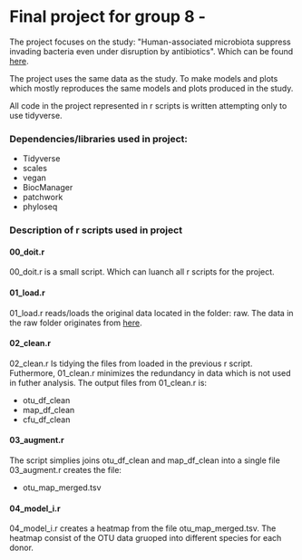 # Final project for group 8 - 
The project focuses on the study: "Human-associated microbiota suppress invading bacteria even under disruption by antibiotics". 
Which can be found [here](https://www.nature.com/articles/s41396-021-00929-7).

The project uses the same data as the study. 
To make models and plots which mostly reproduces the same models and plots produced in the study.

All code in the project represented in r scripts is written attempting only to use tidyverse.

### Dependencies/libraries used in project:
- Tidyverse
- scales
- vegan
- BiocManager
- patchwork
- phyloseq

### Description of r scripts used in project
#### 00_doit.r 
00_doit.r is a small script. Which can luanch all r scripts for the project.
#### 01_load.r
01_load.r reads/loads the original data located in the folder: raw.
The data in the raw folder originates from [here](https://datadryad.org/stash/dataset/doi:10.5061%2Fdryad.d51c5b02r).

#### 02_clean.r
02_clean.r Is tidying the files from loaded in the previous r script. Futhermore, 01_clean.r minimizes the redundancy in data which is
not used in futher analysis.
The output files from 01_clean.r is: 
- otu_df_clean
- map_df_clean
- cfu_df_clean

#### 03_augment.r
The script simplies joins otu_df_clean and map_df_clean into a single file 
03_augment.r creates the file:
- otu_map_merged.tsv

#### 04_model_i.r
04_model_i.r creates a heatmap from the file otu_map_merged.tsv.
The heatmap consist of the OTU data gruoped into different species for each donor.

